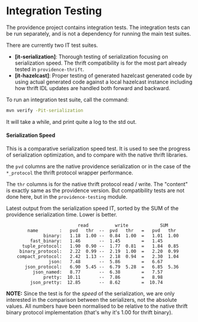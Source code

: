 Integration Testing
===================

The providence project contains integration tests. The integration
tests can be run separately, and is not a dependency for running
the main test suites.

There are currently two IT test suites.

- **[it-serialization]**: Thorough testing of serialization focusing on
  serialization speed. The thrift compatibility is for the most part
  already tested in `providence-thrift`.
- **[it-hazelcast]**: Proper testing of generated hazelcast generated
  code by using actual generated code against a local hazelcast instance
  including how thrift IDL updates are handled both forward and backward. 

To run an integration test suite, call the command:

```bash
mvn verify -Pit-serialization
```

It will take a while, and print quite a log to the std out.

#### Serialization Speed

This is a comparative serialization speed test. It is used to see the progress of
serialization optimization, and to compare with the native thrift libraries.

the `pvd` columns are the native providence serialization or in the case of the
`*_protocol` the thrift protocol wrapper performance.

The `thr` columns is for the native thrift protocol read / write. The "content" is
exactly same as the providence version. But compatibility tests are not done here,
but in the `providence-testing` module.

Latest output from the serialization speed IT, sorted by the SUM of the providence
serialization time. Lower is better.

```
                           read          write            SUM
        name        :   pvd   thr  --  pvd   thr   =   pvd   thr
              binary:   1.18  1.00 --  0.84  1.00  =   1.01  1.00
         fast_binary:   1.46       --  1.45        =   1.45
      tuple_protocol:   1.90  0.90 --  1.77  0.81  =   1.84  0.85
     binary_protocol:   2.22  0.99 --  2.19  1.00  =   2.20  0.99
    compact_protocol:   2.42  1.13 --  2.18  0.94  =   2.30  1.04
                json:   7.48       --  5.86        =   6.67
       json_protocol:   6.90  5.45 --  6.79  5.28  =   6.85  5.36
          json_named:   8.77       --  6.38        =   7.57
              pretty:  10.11       --  7.86        =   8.98
         json_pretty:  12.85       --  8.62        =  10.74
```

**NOTE:** Since the test is for the *speed* of the serialization, we are only
interested in the comparison between the serializers, not the absolute values.
All numbers have been normalised to be relative to the native thrift binary protocol
implementation (that's why it's 1.00 for thrift binary).
